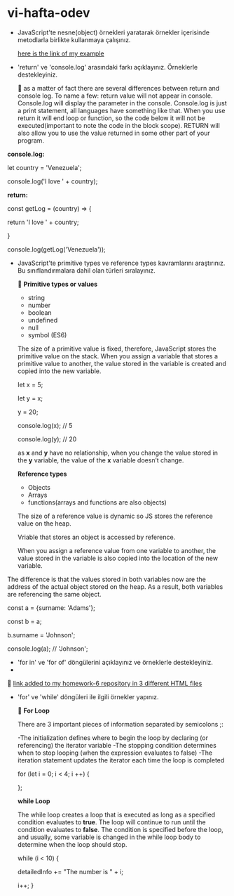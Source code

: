 # vi-hafta-odev

- JavaScript'te nesne(object) örnekleri yaratarak örnekler içerisinde metodlarla birlikte kullanmaya çalışınız.

   [here is the link of my example](https://github.com/poghosyantatevik/homework-no-6/blob/9da62876d51867c88d8221334e8faf8ed8edfc9c/index4.html)

- 'return' ve 'console.log' arasındaki farkı açıklayınız. Örneklerle destekleyiniz.

   :dart: as a matter of fact there are several differences between return and console log. To name a few: return value will not appear in console. Console.log will display the parameter in the console.  Console.log is just a print statement, all languages have something like that. When you use return it will end loop or function, so the code below it will not be executed(important to note the code in the block scope). RETURN will also allow you to use the value returned in some other part of your program.
  
 **console.log:**
 
 let country = 'Venezuela';
 
 console.log('I love ' + country);
 
 
 
 **return:**
 
 const getLog = (country) => {
 
 return 'I love ' + country;
 
 }
 
 console.log(getLog('Venezuela'));
 

- JavaScript'te primitive types ve reference types kavramlarını araştırınız. Bu sınıflandırmalara dahil olan türleri sıralayınız.

  :dart:  **Primitive types or values**
  
  - string
  - number
  - boolean 
  - undefined 
  - null
  - symbol (ES6)


  The size of a primitive value is fixed, therefore, JavaScript stores the primitive value on the stack.
  When you assign a variable that stores a primitive value to another, the value stored in the variable is created and copied into the new variable.
  
  let x = 5;
  
  let y = x;
  
  y = 20; 
  
  console.log(x); // 5
  
  console.log(y); // 20
  
  
  as **x** and **y** have no relationship, when you change the value stored in the **y** variable, the value of the **x** variable doesn’t change.
  
  **Reference types**
    
  - Objects 
  - Arrays
  - functions(arrays and functions are also objects)
           
  The size of a reference value is dynamic so JS stores the reference value on the heap.
      
  Vriable that stores an object is accessed by reference.
      
  When you assign a reference value from one variable to another, the value stored in the variable is also copied into the location of the new variable.

The difference is that the values stored in both variables now are the address of the actual object stored on the heap. As a result, both variables are referencing the same object.

const a = {surname: 'Adams'};

const b = a;

b.surname = 'Johnson';

console.log(a); // 'Johnson';

      
  
- 'for in' ve 'for of' döngülerini açıklayınız ve örneklerle destekleyiniz.
- 

 :dart:  [link added to my homework-6 repository in 3 different HTML files](https://github.com/poghosyantatevik/homework-no-6.git)
 
 
   
- 'for' ve 'while' döngüleri ile ilgili örnekler yapınız.

  :dart:  **For Loop**
 
  There are 3  important pieces of information separated by semicolons ;:
 
  -The initialization defines where to begin the loop by declaring (or referencing) the iterator variable
  -The stopping condition determines when to stop looping (when the expression evaluates to false)
  -The iteration statement updates the iterator each time the loop is completed

  for (let i = 0; i < 4; i ++) {

  };
 
  **while Loop**
 
   The while loop creates a loop that is executed as long as a specified condition evaluates to **true**. 
   The loop will continue to run until the condition evaluates to **false**. 
   The condition is specified before the loop, and usually, some variable is changed in the while loop body to determine when the loop should stop.
 
    while (i < 10) {
 
    detailedInfo += "The number is " + i;
  
    i++;
}
